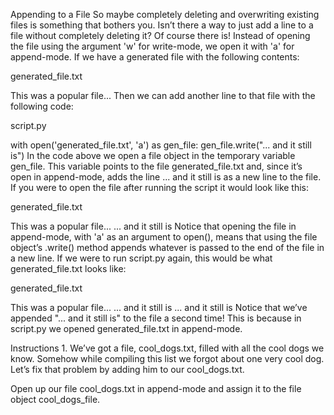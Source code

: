 Appending to a File
So maybe completely deleting and overwriting existing files is something that bothers you. Isn’t there a way to just add a line to a file without completely deleting it? Of course there is! Instead of opening the file using the argument 'w' for write-mode, we open it with 'a' for append-mode. If we have a generated file with the following contents:

generated_file.txt

This was a popular file...
Then we can add another line to that file with the following code:

script.py

with open('generated_file.txt', 'a') as gen_file:
  gen_file.write("... and it still is")
In the code above we open a file object in the temporary variable gen_file. This variable points to the file generated_file.txt and, since it’s open in append-mode, adds the line ... and it still is as a new line to the file. If you were to open the file after running the script it would look like this:

generated_file.txt

This was a popular file...
... and it still is
Notice that opening the file in append-mode, with 'a' as an argument to open(), means that using the file object’s .write() method appends whatever is passed to the end of the file in a new line. If we were to run script.py again, this would be what generated_file.txt looks like:

generated_file.txt

This was a popular file...
... and it still is
... and it still is
Notice that we’ve appended "... and it still is" to the file a second time! This is because in script.py we opened generated_file.txt in append-mode.

Instructions
1.
We’ve got a file, cool_dogs.txt, filled with all the cool dogs we know. Somehow while compiling this list we forgot about one very cool dog. Let’s fix that problem by adding him to our cool_dogs.txt.

Open up our file cool_dogs.txt in append-mode and assign it to the file object cool_dogs_file.
